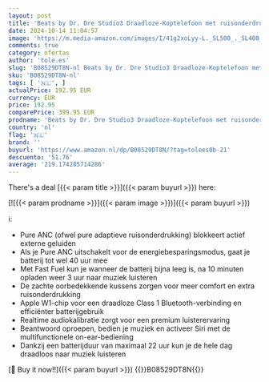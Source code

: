 ```yaml
---
layout: post
title: 'Beats by Dr. Dre Studio3 Draadloze-Koptelefoon met ruisonderdrukking  Apple W1-koptelefoonchip  Class 1 Bluetooth  22 uur luisteren  Zwart  Eén Maat'
date: 2024-10-14 11:04:57
image: 'https://m.media-amazon.com/images/I/41g2xoLyy-L._SL500_._SL400_.jpg'
comments: true
category: ofertas
author: 'tole.es'
slug: 'B08529DT8N-nl Beats by Dr. Dre Studio3 Draadloze-Koptelefoon met...'
sku: 'B08529DT8N-nl'
tags: [ '🇳🇱', ]
actualPrice: 192.95 EUR
currency: EUR
price: 192.95
comparePrice: 399.95 EUR
prodname: 'Beats by Dr. Dre Studio3 Draadloze-Koptelefoon met ruisonderdrukking  Apple W1-koptelefoonchip  Class 1 Bluetooth  22 uur luisteren  Zwart  Eén Maat'
country: 'nl'
flag: '🇳🇱'
brand: ''
buyurl: 'https://www.amazon.nl/dp/B08529DT8N/?tag=tolees0b-21'
descuento: '51.76'
average: '219.174285714286'
---
```


There's a deal [{{< param title >}}]({{< param buyurl >}})  here:

[![{{< param prodname >}}]({{< param image >}})]({{< param buyurl >}})

ℹ️:

- Pure ANC (ofwel pure adaptieve ruisonderdrukking) blokkeert actief externe geluiden
- Als je Pure ANC uitschakelt voor de energiebesparingsmodus, gaat je batterij tot wel 40 uur mee
- Met Fast Fuel kun je wanneer de batterij bijna leeg is, na 10 minuten opladen weer 3 uur naar muziek luisteren
- De zachte oorbedekkende kussens zorgen voor meer comfort en extra ruisonderdrukking
- Apple W1-chip voor een draadloze Class 1 Bluetooth-verbinding en efficiënter batterijgebruik
- Realtime audiokalibratie zorgt voor een premium luisterervaring
- Beantwoord oproepen, bedien je muziek en activeer Siri met de multifunctionele on-ear-bediening
- Dankzij een batterijduur van maximaal 22 uur kun je de hele dag draadloos naar muziek luisteren

[🛒 Buy it now!!]({{< param buyurl >}})
{{<world>}}B08529DT8N{{</world>}}
